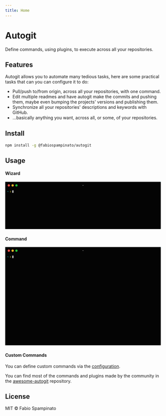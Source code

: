 ```yaml
---
title: Home
---
```


# Autogit

Define commands, using plugins, to execute across all your repositories.

## Features

Autogit allows you to automate many tedious tasks, here are some practical tasks that can you can configure it to do:

- Pull/push to/from origin, across all your repositories, with one command.
- Edit multiple readmes and have autogit make the commits and pushing them, maybe even bumping the projects' versions and publishing them.
- Synchronize all your repositories' descriptions and keywords with GitHub.
- ...basically anything you want, across all, or some, of your repositories.

## Install

```sh
npm install -g @fabiospampinato/autogit
```

## Usage

#### Wizard

<p align="center">
	<img src="./resources/demo/wizard.gif" alt="Wizard" style="width:816px">
</p>

#### Command

<p align="center">
	<img src="./resources/demo/github_sync.gif" alt="GitHub Sync" style="width:816px">
</p>

#### Custom Commands

You can define custom commands via the [configuration](/configuration.md).

You can find most of the commands and plugins made by the community in the [awesome-autogit](https://github.com/fabiospampinato/awesome-autogit) repository.

## License

MIT © Fabio Spampinato
